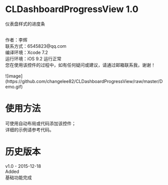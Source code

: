 # CLDashboardProgressView 1.0
仪表盘样式的进度条

<br />
作者：李辉 <br />
联系方式：6545823@qq.com <br />
编译环境：Xcode 7.2 <br />
运行环境：iOS 9.2 运行正常 <br />
您在使用该控件的过程中，如有任何疑问或建议，请通过邮箱联系我，谢谢！ <br />

<br />
![image](https://github.com/changelee82/CLDashboardProgressView/raw/master/Demo.gif)
<br />

使用方法
===============
可使用自动布局或代码添加该控件； <br />
详细的示例请参考代码。 <br />

历史版本
===============
v1.0 - 2015-12-18 <br />
Added <br />
基础功能完成 <br />
